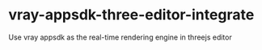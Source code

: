 # vray-appsdk-three-editor-integrate
Use vray appsdk as the real-time rendering engine in threejs editor
